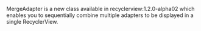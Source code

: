 MergeAdapter is a new class available in recyclerview:1.2.0-alpha02 which enables you to sequentially combine multiple adapters to be displayed in a single RecyclerView.